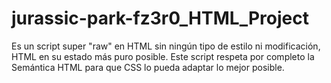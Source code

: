 # jurassic-park-fz3r0_HTML_Project
Es un script super "raw" en HTML sin ningún tipo de estilo ni modificación, HTML en su estado más puro posible.  Este script respeta por completo la Semántica HTML para que CSS lo pueda adaptar lo mejor posible.
